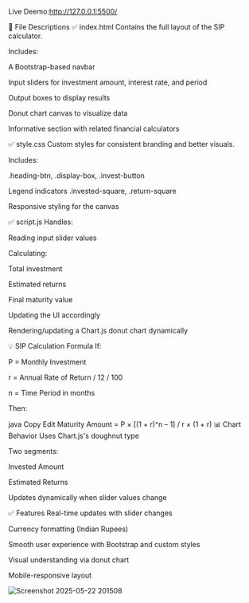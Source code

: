 Live Deemo:http://127.0.0.1:5500/

📄 File Descriptions
✅ index.html
Contains the full layout of the SIP calculator.

Includes:

A Bootstrap-based navbar

Input sliders for investment amount, interest rate, and period

Output boxes to display results

Donut chart canvas to visualize data

Informative section with related financial calculators

✅ style.css
Custom styles for consistent branding and better visuals.

Includes:

.heading-btn, .display-box, .invest-button

Legend indicators .invested-square, .return-square

Responsive styling for the canvas

✅ script.js
Handles:

Reading input slider values

Calculating:

Total investment

Estimated returns

Final maturity value

Updating the UI accordingly

Rendering/updating a Chart.js donut chart dynamically

💡 SIP Calculation Formula
If:

P = Monthly Investment

r = Annual Rate of Return / 12 / 100

n = Time Period in months

Then:

java
Copy
Edit
Maturity Amount = P × [(1 + r)^n – 1] / r × (1 + r)
📊 Chart Behavior
Uses Chart.js's doughnut type

Two segments:

Invested Amount

Estimated Returns

Updates dynamically when slider values change

✅ Features
Real-time updates with slider changes

Currency formatting (Indian Rupees)

Smooth user experience with Bootstrap and custom styles

Visual understanding via donut chart

Mobile-responsive layout

![Screenshot 2025-05-22 201508](https://github.com/user-attachments/assets/caa70404-5e78-4d01-bbe7-a455dbdb5d15)
